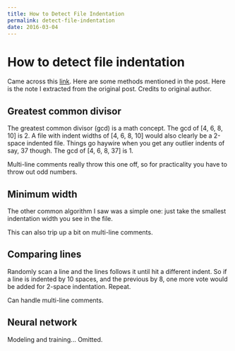 ```yaml
---
title: How to Detect File Indentation
permalink: detect-file-indentation
date: 2016-03-04
---
```


# How to detect file indentation

Came across this [link](https://medium.com/firefox-developer-tools/detecting-code-indentation-eff3ed0fb56b#.iql70ji0u).
Here are some methods mentioned in the post. Here is the note I extracted from
the original post. Credits to original author.

## Greatest common divisor

The greatest common divisor (gcd) is a math concept. The gcd of [4, 6, 8, 10] is
2. A file with indent widths of [4, 6, 8, 10] would also clearly be a 2-space
indented file. Things go haywire when you get any outlier indents of say, 37
though. The gcd of [4, 6, 8, 37] is 1.

Multi-line comments really throw this one off, so for practicality you have to
throw out odd numbers.

## Minimum width

The other common algorithm I saw was a simple one: just take the smallest
indentation width you see in the file.

This can also trip up a bit on multi-line comments.

## Comparing lines

Randomly scan a line and the lines follows it until hit a different indent. So
if a line is indented by 10 spaces, and the previous by 8, one more vote would be
added for 2-space indentation. Repeat.

Can handle multi-line comments.

## Neural network

Modeling and training... Omitted.
